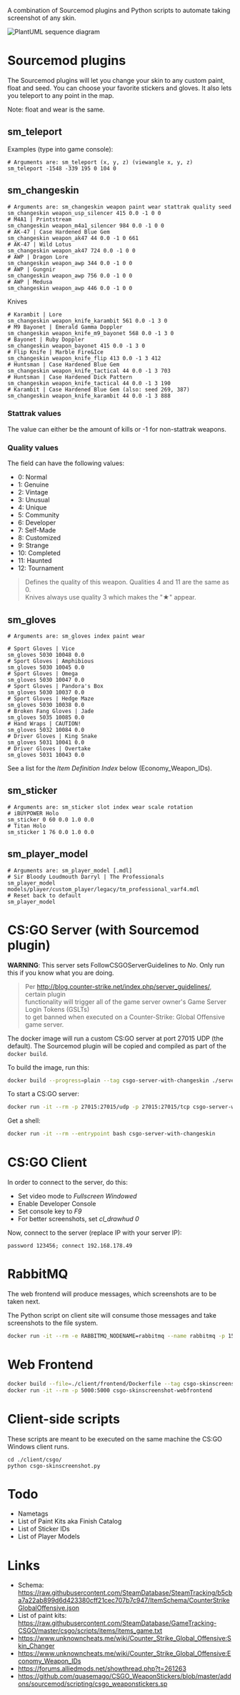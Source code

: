 A combination of Sourcemod plugins and Python scripts
to automate taking screenshot of any skin.

![PlantUML sequence diagram](https://www.plantuml.com/plantuml/proxy?cache=no&src=https://raw.githubusercontent.com/andreas-mausch/csgo-skinscreenshot/master/sequence.plantuml)

# Sourcemod plugins

The Sourcemod plugins will let you change your skin to any custom paint, float and seed.
You can choose your favorite stickers and gloves.
It also lets you teleport to any point in the map.

Note: float and wear is the same.

## sm_teleport

Examples (type into game console):

```
# Arguments are: sm_teleport (x, y, z) (viewangle x, y, z)
sm_teleport -1548 -339 195 0 104 0
```

## sm_changeskin

```
# Arguments are: sm_changeskin weapon paint wear stattrak quality seed
sm_changeskin weapon_usp_silencer 415 0.0 -1 0 0
# M4A1 | Printstream
sm_changeskin weapon_m4a1_silencer 984 0.0 -1 0 0
# AK-47 | Case Hardened Blue Gem
sm_changeskin weapon_ak47 44 0.0 -1 0 661
# AK-47 | Wild Lotus
sm_changeskin weapon_ak47 724 0.0 -1 0 0
# AWP | Dragon Lore
sm_changeskin weapon_awp 344 0.0 -1 0 0
# AWP | Gungnir
sm_changeskin weapon_awp 756 0.0 -1 0 0
# AWP | Medusa
sm_changeskin weapon_awp 446 0.0 -1 0 0
```

Knives

```
# Karambit | Lore
sm_changeskin weapon_knife_karambit 561 0.0 -1 3 0
# M9 Bayonet | Emerald Gamma Doppler
sm_changeskin weapon_knife_m9_bayonet 568 0.0 -1 3 0
# Bayonet | Ruby Doppler
sm_changeskin weapon_bayonet 415 0.0 -1 3 0
# Flip Knife | Marble Fire&Ice
sm_changeskin weapon_knife_flip 413 0.0 -1 3 412
# Huntsman | Case Hardened Blue Gem
sm_changeskin weapon_knife_tactical 44 0.0 -1 3 703
# Huntsman | Case Hardened Dick Pattern
sm_changeskin weapon_knife_tactical 44 0.0 -1 3 190
# Karambit | Case Hardened Blue Gem (also: seed 269, 387)
sm_changeskin weapon_knife_karambit 44 0.0 -1 3 888
```

### Stattrak values

The value can either be the amount of kills or -1 for non-stattrak weapons.

### Quality values

The field can have the following values:

- 0: Normal
- 1: Genuine
- 2: Vintage
- 3: Unusual
- 4: Unique
- 5: Community
- 6: Developer
- 7: Self-Made
- 8: Customized
- 9: Strange
- 10: Completed
- 11: Haunted
- 12: Tournament

> Defines the quality of this weapon. Qualities 4 and 11 are the same as 0.  
> Knives always use quality 3 which makes the "★" appear.

## sm_gloves

```
# Arguments are: sm_gloves index paint wear

# Sport Gloves | Vice
sm_gloves 5030 10048 0.0
# Sport Gloves | Amphibious
sm_gloves 5030 10045 0.0
# Sport Gloves | Omega
sm_gloves 5030 10047 0.0
# Sport Gloves | Pandora's Box
sm_gloves 5030 10037 0.0
# Sport Gloves | Hedge Maze
sm_gloves 5030 10038 0.0
# Broken Fang Gloves | Jade
sm_gloves 5035 10085 0.0
# Hand Wraps | CAUTION!
sm_gloves 5032 10084 0.0
# Driver Gloves | King Snake
sm_gloves 5031 10041 0.0
# Driver Gloves | Overtake
sm_gloves 5031 10043 0.0
```

See a list for the *Item Definition Index* below (Economy_Weapon_IDs).

## sm_sticker

```
# Arguments are: sm_sticker slot index wear scale rotation
# iBUYPOWER Holo
sm_sticker 0 60 0.0 1.0 0.0
# Titan Holo
sm_sticker 1 76 0.0 1.0 0.0
```

## sm_player_model

```
# Arguments are: sm_player_model [.mdl]
# Sir Bloody Loudmouth Darryl | The Professionals
sm_player_model models/player/custom_player/legacy/tm_professional_varf4.mdl
# Reset back to default
sm_player_model
```

# CS:GO Server (with Sourcemod plugin)

**WARNING**: This server sets FollowCSGOServerGuidelines to *No*.
Only run this if you know what you are doing.

> Per http://blog.counter-strike.net/index.php/server_guidelines/, certain plugin  
> functionality will trigger all of the game server owner's Game Server Login Tokens (GSLTs)  
> to get banned when executed on a Counter-Strike: Global Offensive game server.

The docker image will run a custom CS:GO server at port 27015 UDP (the default).
The Sourcemod plugin will be copied and compiled as part of the `docker build`.

To build the image, run this:

```bash
docker build --progress=plain --tag csgo-server-with-changeskin ./server/
```

To start a CS:GO server:

```bash
docker run -it --rm -p 27015:27015/udp -p 27015:27015/tcp csgo-server-with-changeskin -ip 0.0.0.0 -console -usercon -insecure +game_type 0 +game_mode 1 +map de_vertigo
```

Get a shell:

```bash
docker run -it --rm --entrypoint bash csgo-server-with-changeskin
```

# CS:GO Client

In order to connect to the server, do this:

- Set video mode to *Fullscreen Windowed*
- Enable Developer Console
- Set console key to *F9*
- For better screenshots, set *cl_drawhud 0*

Now, connect to the server (replace IP with your server IP):

```
password 123456; connect 192.168.178.49
```

# RabbitMQ

The web frontend will produce messages, which screenshots are to be taken next.

The Python script on client site will consume those messages and take screenshots to the file system.

```bash
docker run -it --rm -e RABBITMQ_NODENAME=rabbitmq --name rabbitmq -p 15672:15672 -p 5672:5672 rabbitmq:3-management
```

# Web Frontend

```bash
docker build --file=./client/frontend/Dockerfile --tag csgo-skinscreenshot-webfrontend ./client/
docker run -it --rm -p 5000:5000 csgo-skinscreenshot-webfrontend
```

# Client-side scripts

These scripts are meant to be executed on the same machine the CS:GO Windows client runs.

```
cd ./client/csgo/
python csgo-skinscreenshot.py
```

# Todo

- Nametags
- List of Paint Kits aka Finish Catalog
- List of Sticker IDs
- List of Player Models

# Links

- Schema: https://raw.githubusercontent.com/SteamDatabase/SteamTracking/b5cba7a22ab899d6d423380cff21cec707b7c947/ItemSchema/CounterStrikeGlobalOffensive.json
- List of paint kits: https://raw.githubusercontent.com/SteamDatabase/GameTracking-CSGO/master/csgo/scripts/items/items_game.txt
- https://www.unknowncheats.me/wiki/Counter_Strike_Global_Offensive:Skin_Changer
- https://www.unknowncheats.me/wiki/Counter_Strike_Global_Offensive:Economy_Weapon_IDs
- https://forums.alliedmods.net/showthread.php?t=261263
- https://github.com/quasemago/CSGO_WeaponStickers/blob/master/addons/sourcemod/scripting/csgo_weaponstickers.sp
